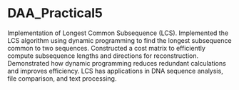 # DAA_Practical5
Implementation of Longest Common Subsequence (LCS).
Implemented the LCS algorithm using dynamic programming to find the longest subsequence common to two sequences.
Constructed a cost matrix to efficiently compute subsequence lengths and directions for reconstruction.
Demonstrated how dynamic programming reduces redundant calculations and improves efficiency.
LCS has applications in DNA sequence analysis, file comparison, and text processing.
